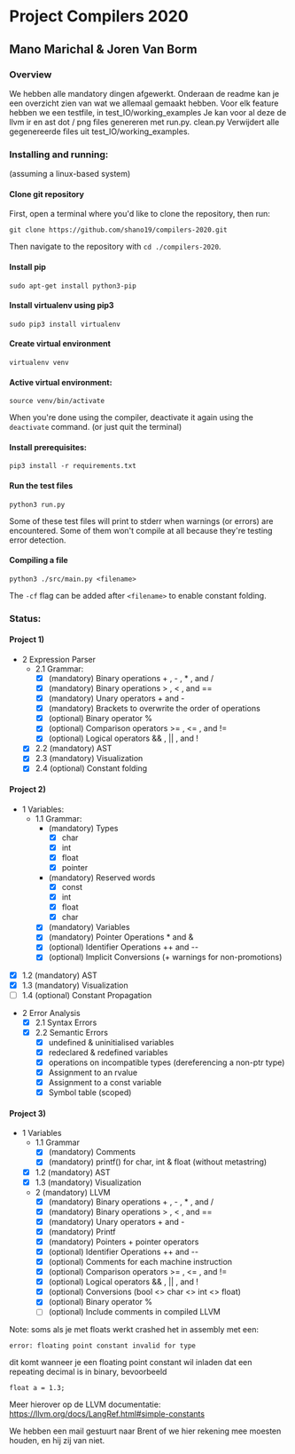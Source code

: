 # Project Compilers 2020
## Mano Marichal & Joren Van Borm

### Overview

We hebben alle mandatory dingen afgewerkt. Onderaan de readme kan je een overzicht zien van wat we allemaal gemaakt hebben.
Voor elk feature hebben we een testfile, in test_IO/working_examples Je kan voor al deze de llvm ir en ast dot / png files genereren met run.py.
clean.py Verwijdert alle gegenereerde files uit test_IO/working_examples. 

### Installing and running:
(assuming a linux-based system)

#### Clone git repository   

First, open a terminal where you'd like to clone the repository, then run:
    
    git clone https://github.com/shano19/compilers-2020.git
    
Then navigate to the repository with `cd ./compilers-2020`.
 
#### Install **pip** 

    sudo apt-get install python3-pip

#### Install **virtualenv** using pip3

    sudo pip3 install virtualenv 

#### Create virtual environment 

    virtualenv venv 
  
#### Active virtual environment:    
    
    source venv/bin/activate 

When you're done using the compiler, deactivate it again using the `deactivate` command. (or just quit the terminal)

#### Install prerequisites:    
    
    pip3 install -r requirements.txt    
    
#### Run the test files  
    
    python3 run.py
    
Some of these test files will print to stderr when warnings (or errors) are encountered. Some of them won't compile at all because they're testing error detection.
 
#### Compiling a file  
    
    python3 ./src/main.py <filename> 

The `-cf` flag can be added after `<filename>` to enable constant folding.
    
### Status:
#### Project 1)
- 2 Expression Parser
    - 2.1 Grammar:
      -  [x] (mandatory) Binary operations + , - , * , and /
      -  [x] (mandatory) Binary operations > , < , and ==
      -  [x] (mandatory) Unary operators + and -
      -  [x] (mandatory) Brackets to overwrite the order of operations
      -  [x] (optional) Binary operator %
      -  [x] (optional) Comparison operators >= , <= , and !=
      -  [x] (optional) Logical operators && , || , and !
    - [x] 2.2 (mandatory) AST
    - [x] 2.3 (mandatory) Visualization
    - [x] 2.4 (optional) Constant folding

#### Project 2)
- 1 Variables:
    - 1.1 Grammar:
        - (mandatory) Types
            - [x] char
            - [x] int
            - [x] float
            - [x] pointer
        - (mandatory) Reserved words
            - [x] const
            - [x] int
            - [x] float
            - [x] char
        - [x] (mandatory) Variables
        - [x] (mandatory) Pointer Operations * and &
        - [x] (optional) Identifier Operations ++ and --
        - [x] (optional) Implicit Conversions (+ warnings for non-promotions)
- [x] 1.2 (mandatory) AST
- [x] 1.3 (mandatory) Visualization
- [ ] 1.4 (optional) Constant Propagation
- 2 Error Analysis
    - [x] 2.1 Syntax Errors
    - [x] 2.2 Semantic Errors
        - [x] undefined & uninitialised variables
        - [x] redeclared & redefined variables
        - [x] operations on incompatible types (dereferencing a non-ptr type)
        - [x] Assignment to an rvalue
        - [x] Assignment to a const variable
        - [x] Symbol table (scoped)

#### Project 3)
- 1 Variables
    - 1.1 Grammar
        - [x] (mandatory) Comments
        - [x] (mandatory) printf() for char, int & float (without metastring)
    - [x] 1.2 (mandatory) AST
    - [x] 1.3 (mandatory) Visualization
    - 2 (mandatory) LLVM
      - [x] (mandatory) Binary operations + , - , * , and /
      - [x] (mandatory) Binary operations > , < , and ==
      - [x] (mandatory) Unary operators + and -
      - [x] (mandatory) Printf
      - [x] (mandatory) Pointers + pointer operators
      - [x] (optional) Identifier Operations ++ and --
      - [x] (optional) Comments for each machine instruction
      - [x] (optional) Comparison operators >= , <= , and !=
      - [x] (optional) Logical operators && , || , and !
      - [x] (optional) Conversions (bool <> char <> int <> float)
      - [x] (optional) Binary operator %
      - [ ] (optional) Include comments in compiled LLVM

Note: soms als je met floats werkt crashed het in assembly met een: 
    
    error: floating point constant invalid for type
 
dit komt wanneer je een floating point constant wil inladen dat een repeating decimal is in binary, bevoorbeeld

    float a = 1.3;

Meer hierover op de LLVM documentatie: https://llvm.org/docs/LangRef.html#simple-constants 

We hebben een mail gestuurt naar Brent of we hier rekening mee moesten houden, en hij zij van niet.


